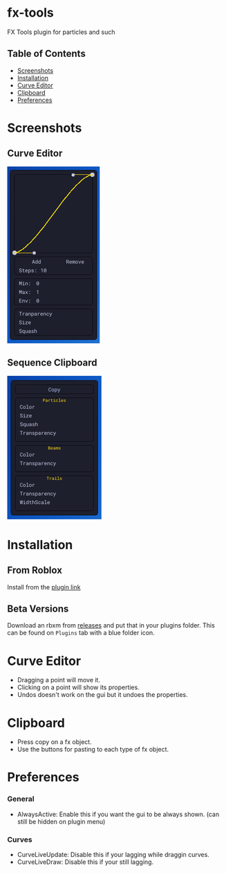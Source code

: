 # fx-tools

FX Tools plugin for particles and such

## Table of Contents
- [Screenshots](#screenshots)
- [Installation](#installation)
- [Curve Editor](#curve-editor)
- [Clipboard](#clipboard)
- [Preferences](#preferences)

# Screenshots
## Curve Editor
![curve-editor](/screenshots/curve-editor.png)

## Sequence Clipboard
![seq-clipbard](/screenshots/seq-clipboard.png)


# Installation
## From Roblox
Install from the [plugin link](https://www.roblox.com/library/8564406599/FX-Tools)

## Beta Versions
Download an rbxm from [releases](https://github.com/3gabyxD/fx-tools/releases) and put that in your plugins folder. This can be found on `Plugins` tab with a blue folder icon.

# Curve Editor
- Dragging a point will move it.
- Clicking on a point will show its properties.
- Undos doesn't work on the gui but it undoes the properties.

# Clipboard
- Press copy on a fx object.
- Use the buttons for pasting to each type of fx object.

# Preferences
### General
- AlwaysActive: Enable this if you want the gui to be always shown. (can still be hidden on plugin menu)
### Curves
- CurveLiveUpdate: Disable this if your lagging while draggin curves.
- CurveLiveDraw: Disable this if your still lagging.